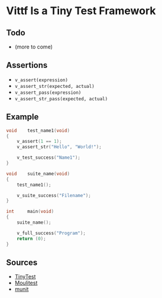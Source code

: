 # Vittf Is a Tiny Test Framework

## Todo
* (more to come)

## Assertions
* `v_assert(expression)`
* `v_assert_str(expected, actual)`
* `v_assert_pass(expression)`
* `v_assert_str_pass(expected, actual)`

## Example
``` c
void	test_name1(void)
{
	v_assert(1 == 1);
	v_assert_str("Hello", "World!");

	v_test_success("Name1");
}

void	suite_name(void)
{
	test_name1();

	v_suite_success("Filename");
}

int		main(void)
{
	suite_name();

	v_full_success("Program");
	return (0);
}
```

## Sources
* [TinyTest](https://github.com/joewalnes/tinytest)
* [Moulitest](https://github.com/yyang42/moulitest)
* [munit](https://github.com/nemequ/munit)
